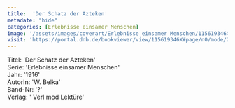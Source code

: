 ```yaml
---
title:  'Der Schatz der Azteken'
metadate: "hide"
categories: [Erlebnisse einsamer Menschen]
image: '/assets/images/coverart/Erlebnisse einsamer Menschen/115619346X_00000010.jpg'
visit: 'https://portal.dnb.de/bookviewer/view/115619346X#page/n0/mode/2up'
---
```

Titel: 'Der Schatz der Azteken' <br>
Serie: 'Erlebnisse einsamer Menschen' <br>
Jahr: '1916' <br>
AutorIn: 'W. Belka' <br>
Band-Nr: '?' <br>
Verlag: ' Verl mod Lektüre'